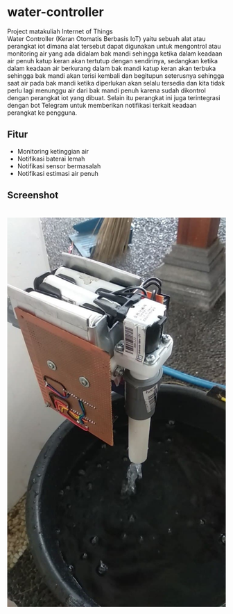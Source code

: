 # water-controller
Project matakuliah Internet of Things
<br>
Water Controller (Keran Otomatis Berbasis IoT) yaitu sebuah alat atau perangkat iot dimana alat tersebut dapat digunakan untuk mengontrol atau monitoring air yang ada didalam bak mandi sehingga ketika dalam keadaan air penuh katup keran akan tertutup dengan sendirinya, sedangkan ketika dalam keadaan air berkurang dalam bak mandi katup keran akan terbuka sehingga bak mandi akan terisi kembali dan begitupun seterusnya sehingga saat air pada bak mandi  ketika diperlukan akan selalu tersedia dan kita tidak perlu lagi menunggu air dari bak mandi penuh karena sudah dikontrol dengan perangkat iot yang dibuat. Selain itu perangkat ini juga terintegrasi dengan bot Telegram untuk memberikan notifikasi terkait keadaan perangkat ke pengguna.

## Fitur
- Monitoring ketinggian air
- Notifikasi baterai lemah
- Notifikasi sensor bermasalah
- Notifikasi estimasi air penuh

## Screenshot
# ![demo file](https://raw.githubusercontent.com/spothings/water-controller/master/img.jpg)

